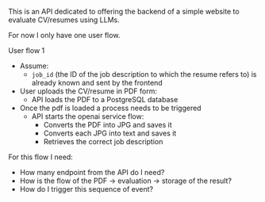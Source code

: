 This is an API dedicated to offering the backend of a simple website to evaluate CV/resumes using LLMs.

For now I only have one user flow.

User flow 1
- Assume:
  - `job_id` (the ID of the job description to which the resume refers to) is already known and sent by the frontend
- User uploads the CV/resume in PDF form:
  - API loads the PDF to a PostgreSQL database
- Once the pdf is loaded a process needs to be triggered
  - API starts the openai service flow:
    - Converts the PDF into JPG and saves it
    - Converts each JPG into text and saves it
    - Retrieves the correct job description

For this flow I need:
- How many endpoint from the API do I need?
- How is the flow of the PDF -> evaluation -> storage of the result?
- How do I trigger this sequence of event?
